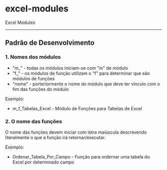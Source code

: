 # excel-modules
Excel Modules


---
 
 ## Padrão de Desenvolvimento
 
 ### 1. Nomes dos módulos
 
 - "m_" - todas os módulos iniciam-se com "m" de módulo
 - "f_" - os módulos de função utilizam o "f" para determinar que são módulos de funções
 - "nome" - porteriormente o nome do módulo que deve ter vínculo com o fim das funções do módulo 
 
 Exemplo: 
 - m_f_Tabelas_Excel - Módulo de Funções para Tabelas de Excel
 
 
 ### 2. O nome das funções
 
 O nome das funções devem iniciar com letra maiúscula descrevendo literalmente o que a função irá retornar/executar.
 
 Exemplo:
 - Ordenar_Tabela_Por_Campo - Função para ordernar uma tabela do Excel por determinado campo
 
 
 
 
 
 
